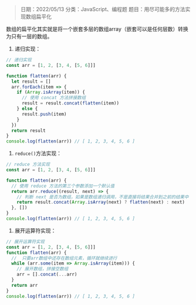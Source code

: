 > 日期：2022/05/13
分类：JavaScript、编程题
题目：用尽可能多的方法实现数组扁平化

数组的扁平化其实就是将一个嵌套多层的数组array（嵌套可以是任何层数）转换为只有一层的数组。

1. 递归实现：

```JavaScript
// 递归实现
const arr = [1, 2, [3, 4, [5, 6]]]

function flatten(arr) {
  let result = []
  arr.forEach(item => {
    if (Array.isArray(item)) {
      // 使用 concat 方法拼接数组
      result = result.concat(flatten(item))
    } else {
      result.push(item)
    }
  })
  return result
}
console.log(flatten(arr)) // [ 1, 2, 3, 4, 5, 6 ]

```
1. `reduce()`方法实现：

```JavaScript
// reduce 方法实现
const arr = [1, 2, [3, 4, [5, 6]]]

function flatten(arr) {
  // 使用 reduce 方法的第三个参数添加一个默认值
  return arr.reduce((result, next) => {
    // 判断 next 是否为数组，如果是数组递归调用，不是直接将结果合并到之前的结果中
    return result.concat(Array.isArray(next) ? flatten(next) : next)
  }, [])
}
console.log(flatten(arr)) // [ 1, 2, 3, 4, 5, 6 ]

```
1. 展开运算符实现：

```JavaScript
// 展开运算符实现
const arr = [1, 2, [3, 4, [5, 6]]]
function flatten(arr) {
  //  只要arr数组中还存在数组元素，循环就继续进行
  while (arr.some(item => Array.isArray(item))) {
    // 展开数组，拼接空数组
    arr = [].concat(...arr)
  }
  return arr
}
console.log(flatten(arr)) // [ 1, 2, 3, 4, 5, 6 ]

```